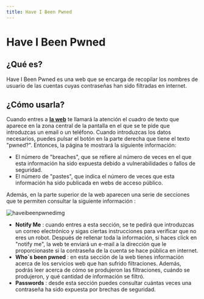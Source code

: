 ```yaml
---
title: Have I Been Pwned
---
```


# Have I Been Pwned

## ¿Qué es?

Have I Been Pwned es una web que se encarga de recopilar los nombres de usuario de las cuentas cuyas contraseñas han sido filtradas en internet.

## ¿Cómo usarla?

Cuando entres a **[la web](https://haveibeenpwned.com)** te llamará la atención el cuadro de texto que aparece en la zona central de la pantalla en el que se te pide que introduzcas 
un email o un teléfono. Cuando introduzcas los datos necesarios, puedes pulsar el botón en la parte derecha que tiene el texto "pwned?". Entonces, la página te mostrará la siguiente información:

  * El número de "breaches", que se refiere al número de veces en el que esta información ha sido expuesta debido a vulnerabilidades o fallos de seguridad.
  * El número de "pastes", que indica el número de veces que esta información ha sido publicada en webs de acceso público.

Además, en la parte superior de la web aparecen una serie de secciones que te permiten consultar la siguiente información :

![haveibeenpwnedimg](https://user-images.githubusercontent.com/60484182/146808443-39e01285-ad69-4695-97cb-283ceee4e34e.png)

  * **Notify Me** : cuando entres a esta sección, se te pedirá que introduzcas un correo electrónico y sigas ciertas instrucciones para verificar que no eres un robot. Después de rellenar toda la información, si haces click en "notify me", la web te enviará un e-mail a la dirección que le proporcionaste si la contraseña de la cuenta se hace pública en internet.
  * **Who´s been pwned** : en esta sección de la web tienes información acerca de los servicios web que han sufrido filtraciones. Además, podrás leer acerca de cómo se produjeron las filtraciones, cuándo se produjeron, y qué cantidad de información se filtró.
  * **Passwords** : desde esta sección puedes consultar cuántas veces una contraseña ha sido expuesta por brechas de seguridad.
 

